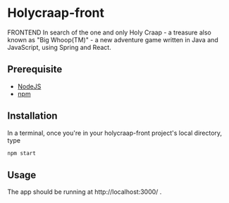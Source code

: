# Holycraap-front
FRONTEND In search of the one and only Holy Craap - a treasure also known as "Big Whoop(TM)" - a new adventure game written in Java and JavaScript, using Spring and React.

## Prerequisite

- [NodeJS](https://nodejs.org)
- [npm](https://www.npmjs.com/get-npm)

## Installation

In a terminal, once you're in your holycraap-front project's local directory, type
```sh
npm start
```

## Usage

The app should be running at http://localhost:3000/ .
